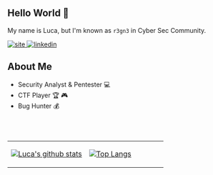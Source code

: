 ## Hello World :tada:
My name is Luca, but I'm known as ``r3gn3`` in Cyber Sec Community.

<a href="https://lucaribeiro.me/" target="_blank">
<img src=https://img.shields.io/badge/-lucaribeiro.me-212121?&?style=plastic&logo=react&logoColor=white alt=site />
</a>
<a href="https://linkedin.com/in/luca-ribeiro" target="_blank">
<img src=https://img.shields.io/badge/linkedin-%231E77B5.svg?&style=plastic&logo=linkedin&logoColor=white alt=linkedin  />
</a>    

## About Me
- Security Analyst & Pentester :computer: 
- CTF Player :trophy: :video_game:
- Bug Hunter :moneybag:
  
<br/><br/>    
<table><tr><td width="50%">
  
[![Luca's github stats](https://github-readme-stats.vercel.app/api?username=LucaRibeiro&show_icons=true&theme=synthwave)](https://github.com/anuraghazra/github-readme-stats)
</td><td width="50%">

[![Top Langs](https://github-readme-stats.vercel.app/api/top-langs/?username=LucaRibeiro&theme=synthwave&layout=compact&hide=Makefile,Objective-C,HTML,CSS&exclude_repo=Improve-Visual----Descritor&langs_count=10)](https://github.com/anuraghazra/github-readme-stats)
